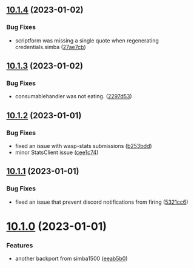 ## [10.1.4](https://github.com/Torwent/WaspLib/compare/v10.1.3...v10.1.4) (2023-01-02)


### Bug Fixes

* scriptform was missing a single quote when regenerating credentials.simba ([27ae7cb](https://github.com/Torwent/WaspLib/commit/27ae7cbd3f1397ee1882a1c5613411954a74732d))



## [10.1.3](https://github.com/Torwent/WaspLib/compare/v10.1.2...v10.1.3) (2023-01-02)


### Bug Fixes

* consumablehandler was not eating. ([2297d53](https://github.com/Torwent/WaspLib/commit/2297d532863cbbf65e93d1f4506f07a590f18c90))



## [10.1.2](https://github.com/Torwent/WaspLib/compare/v10.1.1...v10.1.2) (2023-01-01)


### Bug Fixes

* fixed an issue with wasp-stats submissions ([b253bdd](https://github.com/Torwent/WaspLib/commit/b253bdd601cf02ddaf58d9cb72347b3c1c64a4e9))
* minor StatsClient issue ([cee1c74](https://github.com/Torwent/WaspLib/commit/cee1c7457df9ab86444c4c8dbdaa2b39e79826a2))



## [10.1.1](https://github.com/Torwent/WaspLib/compare/v10.1.0...v10.1.1) (2023-01-01)


### Bug Fixes

* fixed an issue that prevent discord notifications from firing ([5321cc6](https://github.com/Torwent/WaspLib/commit/5321cc6984596766aed0d1417d28a4e5f8a4c544))



# [10.1.0](https://github.com/Torwent/WaspLib/compare/v10.0.1...v10.1.0) (2023-01-01)


### Features

* another backport from simba1500 ([eeab5b0](https://github.com/Torwent/WaspLib/commit/eeab5b09a7f01a94bba80a85bf832769518a9155))



